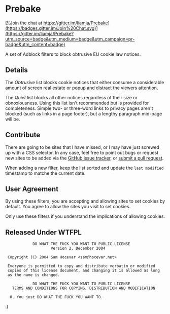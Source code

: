 Prebake
=======

[![Join the chat at https://gitter.im/liamja/Prebake](https://badges.gitter.im/Join%20Chat.svg)](https://gitter.im/liamja/Prebake?utm_source=badge&utm_medium=badge&utm_campaign=pr-badge&utm_content=badge)

A set of Adblock filters to block obtrusive EU cookie law notices.

Details
-------

The _Obtrusive_ list blocks cookie notices that either consume a
considerable amount of screen real estate or popup and distract the
viewers attention.

The _Quiet_ list blocks all other notices regardless of their size
or obnoxiousness. Using this list isn't recommended but is provided
for completeness. Simple two- or three-word links to privacy pages
aren't blocked (such as links in a page footer), but a lengthy
paragraph mid-page will be.

Contribute
----------

There are going to be sites that I have missed, or I may have just
screwed up with a CSS selector. In any case, feel free to point out
bugs or request new sites to be added via the [GitHub issue tracker](https://github.com/liamja/Prebake/issues),
or [submit a pull request](https://github.com/liamja/Prebake/compare).

When adding a new filter, keep the list sorted and
update the `last modified` timestamp to matche the current date.

User Agreement
--------------

By using these filters, you are accepting and allowing sites to
set cookies by default. You agree to allow the sites you visit to
set cookies.

Only use these filters if you understand the implications of
allowing cookies.

Released Under WTFPL
--------------------

                DO WHAT THE FUCK YOU WANT TO PUBLIC LICENSE
                        Version 2, December 2004
                        
     Copyright (C) 2004 Sam Hocevar <sam@hocevar.net>
     
     Everyone is permitted to copy and distribute verbatim or modified
     copies of this license document, and changing it is allowed as long
     as the name is changed.
     
                DO WHAT THE FUCK YOU WANT TO PUBLIC LICENSE
       TERMS AND CONDITIONS FOR COPYING, DISTRIBUTION AND MODIFICATION
       
      0. You just DO WHAT THE FUCK YOU WANT TO.
      

:)
